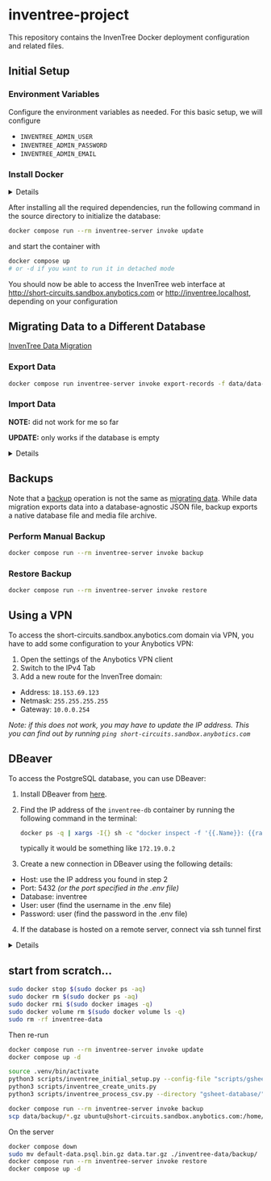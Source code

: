 # inventree-project

This repository contains the InvenTree Docker deployment configuration and related files.

## Initial Setup

### Environment Variables

Configure the environment variables as needed.
For this basic setup, we will configure
- `INVENTREE_ADMIN_USER`
- `INVENTREE_ADMIN_PASSWORD`
- `INVENTREE_ADMIN_EMAIL`

### Install Docker
<details>

Follow the [installation guide from InvenTree](https://docs.inventree.org/en/latest/start/docker_install/).

```bash
sudo apt update
```

If you're not using GNOME, install `gnome-terminal` to enable terminal access from Docker Desktop:

```bash
sudo apt install gnome-terminal
```

[Install Docker Desktop](https://docs.docker.com/engine/install/ubuntu/#install-using-the-repository)

```bash
# Add Docker's official GPG key:
sudo apt-get update
sudo apt-get install ca-certificates curl
sudo install -m 0755 -d /etc/apt/keyrings
sudo curl -fsSL https://download.docker.com/linux/ubuntu/gpg -o /etc/apt/keyrings/docker.asc
sudo chmod a+r /etc/apt/keyrings/docker.asc

# Add the repository to Apt sources:
echo \
  "deb [arch=$(dpkg --print-architecture) signed-by=/etc/apt/keyrings/docker.asc] https://download.docker.com/linux/ubuntu \
  $(. /etc/os-release && echo "${UBUNTU_CODENAME:-$VERSION_CODENAME}") stable" | \
  sudo tee /etc/apt/sources.list.d/docker.list > /dev/null
sudo apt-get update
```

Install the latest version:

```bash
sudo apt-get install docker-ce docker-ce-cli containerd.io docker-buildx-plugin docker-compose-plugin
```

[Linux post-installation steps for Docker Engine](https://docs.docker.com/engine/install/linux-postinstall/)

```bash
# Create the docker group
sudo groupadd docker
# add user to docker group
sudo usermod -aG docker $USER
# run the following command to log in to a new group:
newgrp docker
# check if your user has docker group membership by running:
groups
# once done, try running one of the docker commands:
docker ps
```
</details>

After installing all the required dependencies, run the following command in the source directory to initialize the database:

```bash
docker compose run --rm inventree-server invoke update
```

and start the container with 

```bash
docker compose up
# or -d if you want to run it in detached mode
```

You should now be able to access the InvenTree web interface at http://short-circuits.sandbox.anybotics.com or http://inventree.localhost, depending on your configuration

## Migrating Data to a Different Database

[InvenTree Data Migration](https://docs.inventree.org/en/stable/start/migrate/)

### Export Data

```bash
docker compose run inventree-server invoke export-records -f data/data-export.json
```

### Import Data

**NOTE:** did not work for me so far

**UPDATE:** only works if the database is empty

<details>

```bash
docker compose run inventree-server invoke import-records -c -f data/data-export.json
```
```bash
(.venv) lu@tplb:~/any/github/any-inventree$ docker compose run --rm inventree-server invoke import-records -c -f 'data/data-export.json'
[+] Creating 2/2
 ✔ Container inventree-cache  Running                                      0.0s 
 ✔ Container inventree-db     Running                                      0.0s 
Loading config file : /home/inventree/data/config.yaml
Deleting all data from InvenTree database...
Python version 3.11.9 - /usr/local/bin/python3
/root/.local/lib/python3.11/site-packages/allauth/exceptions.py:9: UserWarning: allauth.exceptions is deprecated, use allauth.core.exceptions
  warnings.warn("allauth.exceptions is deprecated, use allauth.core.exceptions")
CommandError: Database inventree couldn't be flushed. Possible reasons:
  * The database isn't running or isn't configured correctly.
  * At least one of the expected database tables doesn't exist.
  * The SQL was invalid.
Hint: Look at the output of 'django-admin sqlflush'. That's the SQL this command wasn't able to run.
ERROR: InvenTree command failed: 'python3 manage.py flush --noinput'
- Refer to the error messages in the log above for more information
```

[InvenTree command failed: 'python3 manage.py](https://github.com/inventree/InvenTree/issues/9592)
```bash
sudo apt-get install libpq-dev
pip install psycopg2 pgcli
```
</details>

## Backups

Note that a [backup](https://docs.inventree.org/en/stable/start/backup/) operation is not the same as [migrating data](https://docs.inventree.org/en/stable/start/migrate/). While data migration exports data into a database-agnostic JSON file, backup exports a native database file and media file archive.

### Perform Manual Backup

```bash
docker compose run --rm inventree-server invoke backup
```

### Restore Backup

```bash
docker compose run --rm inventree-server invoke restore
```

## Using a VPN

To access the short-circuits.sandbox.anybotics.com domain via VPN, you have to add some configuration to your Anybotics VPN:

1. Open the settings of the Anybotics VPN client
2. Switch to the IPv4 Tab
3. Add a new route for the InvenTree domain:
  - Address: `18.153.69.123`
  - Netmask: `255.255.255.255`
  - Gateway: `10.0.0.254`

*Note: if this does not work, you may have to update the IP address. This you can find out by running `ping short-circuits.sandbox.anybotics.com`*

## DBeaver

To access the PostgreSQL database, you can use DBeaver:

1. Install DBeaver from [here](https://dbeaver.io/download/).
2. Find the IP address of the `inventree-db` container by running the following command in the terminal:

    ```bash
    docker ps -q | xargs -I{} sh -c "docker inspect -f '{{.Name}}: {{range .NetworkSettings.Networks}}{{.IPAddress}}{{end}}' {}"
    ```

    typically it would be something like `172.19.0.2`
3. Create a new connection in DBeaver using the following details:
  - Host: use the IP address you found in step 2
  - Port: 5432 *(or the port specified in the .env file)*
  - Database: inventree
  - User: user (find the username in the .env file)
  - Password: user (find the password in the .env file)
4. If the database is hosted on a remote server, connect via ssh tunnel first

<details>

![Postgres Configuration Main](assets/postgres-configuration-main.jpg)

![Postgres Configuration SSH](assets/postgres-configuration-ssh.jpg)

</details>

## start from scratch...

```bash
sudo docker stop $(sudo docker ps -aq)
sudo docker rm $(sudo docker ps -aq)
sudo docker rmi $(sudo docker images -q)
sudo docker volume rm $(sudo docker volume ls -q)
sudo rm -rf inventree-data
```

Then re-run

```bash
docker compose run --rm inventree-server invoke update
docker compose up -d
```

```bash
source .venv/bin/activate
python3 scripts/inventree_initial_setup.py --config-file "scripts/gsheet-database/AM0304_Component_DB - Configuration.csv"
python3 scripts/inventree_create_units.py
python3 scripts/inventree_process_csv.py --directory "gsheet-database/" --method CSV --log-level INFO
```

```bash
docker compose run --rm inventree-server invoke backup
scp data/backup/*.gz ubuntu@short-circuits.sandbox.anybotics.com:/home/ubuntu/inventree-project/
```

On the server

```bash
docker compose down
sudo mv default-data.psql.bin.gz data.tar.gz ./inventree-data/backup/
docker compose run --rm inventree-server invoke restore
docker compose up -d
```
